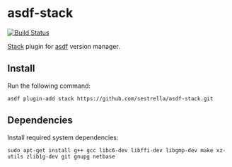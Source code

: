 # asdf-stack

[![Build Status](https://travis-ci.org/sestrella/asdf-stack.svg?branch=master)](https://travis-ci.org/sestrella/asdf-stack)

[Stack][stack] plugin for [asdf][asdf] version manager.

## Install

Run the following command:

```
asdf plugin-add stack https://github.com/sestrella/asdf-stack.git
```

## Dependencies

Install required system dependencies:

```
sudo apt-get install g++ gcc libc6-dev libffi-dev libgmp-dev make xz-utils zlib1g-dev git gnupg netbase
```

[asdf]: https://github.com/asdf-vm/asdf
[stack]: https://docs.haskellstack.org/en/stable/README
